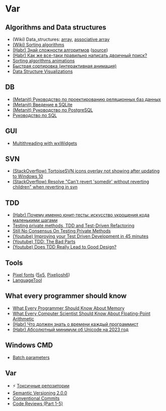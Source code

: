 # Var

## Algorithms and Data structures
* (Wiki) Data_structures: [array](https://en.wikipedia.org/wiki/Array_(data_structure)#Comparison_with_other_data_structures), [associative array](https://en.wikipedia.org/wiki/Associative_array#Comparison)
* [(Wiki) Sorting algorithms](https://en.wikipedia.org/wiki/Sorting_algorithm#Comparison_sorts)
* [(Habr) Знай сложности алгоритмов](https://habr.com/ru/articles/188010/) ([source](https://www.bigocheatsheet.com/))
* [(Habr) Как же все-таки правильно написать двоичный поиск?](https://habr.com/ru/articles/91698/)
* [Sorting algorithms animations](https://www.toptal.com/developers/sorting-algorithms)
* [Быстрая сортировка (интерактивная анимация)](https://dyzzet.ru/a/quicksort/)
* [Data Structure Visualizations](https://www.cs.usfca.edu/~galles/visualization/Algorithms.html)

## DB
* [(Metanit) Руководство по проектированию реляционных баз данных](https://metanit.com/sql/tutorial/)
* [(Metanit) Введение в SQLite](https://metanit.com/sql/sqlite/1.1.php)
* [(Metanit) Руководство по PostgreSQL](https://metanit.com/sql/postgresql/)
* [Руководство по SQL](https://proselyte.net/tutorials/sql/sql-transactions/)

## GUI
* [Multithreading with wxWidgets](https://cool-emerald.blogspot.com/2020/01/multithreading-with-wxwidgets.html)

## SVN
* [(StackOverflow) TortoiseSVN icons overlay not showing after updating to Windows 10](https://stackoverflow.com/questions/31964627/tortoisesvn-icons-overlay-not-showing-after-updating-to-windows-10)
* [(StackOverflow) Resolve "Can't revert 'somedir' without reverting children" when reverting in svn](https://stackoverflow.com/questions/78648182/resolve-cant-revert-somedir-without-reverting-children-when-reverting-in-sv)

## TDD
* [(Habr) Почему именно юнит-тесты: искусство укрощения кода маленькими шагами](https://habr.com/ru/articles/927596/)
* [Testing private methods, TDD and Test-Driven Refactoring](https://caroli.org/en/testing-private-methods-tdd-and-test-driven-refactoring/)
* [Still No Consensus On Testing Private Methods](https://jesseduffield.com/Testing-Private-Methods/)
* [(Youtube) Improving your Test Driven Development in 45 minutes](https://www.youtube.com/watch?v=2vEoL3Irgiw)
* [(Youtube) TDD: The Bad Parts](https://www.youtube.com/watch?v=xPL84vvLwXA)
* [(Youtube) Does TDD Really Lead to Good Design?](https://www.youtube.com/watch?v=KyFVA4Spcgg)

## Tools
* [Pixel fonts](https://www.dafont.com/bitmap.php) ([5x5](https://www.dafont.com/5x5.font), [Pixeljosh6](https://www.dafont.com/pixeljosh6.font))
* [LanguageTool](https://languagetool.org/ru)

## What every programmer should know
* [What Every Programmer Should Know About Memory](https://lwn.net/Articles/250967/)
* [What Every Computer Scientist Should Know About Floating-Point Arithmetic](https://docs.oracle.com/cd/E19957-01/806-3568/ncg_goldberg.html)
* [(Habr) Что должен знать о времени каждый программист](https://habr.com/ru/articles/123461/)
* [(Habr) Абсолютный минимум об Unicode на 2023 год](https://habr.com/ru/companies/wunderfund/articles/777850/)

## Windows CMD
* [Batch parameters](https://learn.microsoft.com/en-us/windows-server/administration/windows-commands/call#batch-parameters)

## Var
* ⚡ [Токсичные репозитории](https://toxic-repos.ru/)
* [Semantic Versioning 2.0.0](https://semver.org)
* [Conventional Commits](https://www.conventionalcommits.org/)
* [Code Reviews (Part 1-5)](https://arne-mertz.de/2017/12/code-reviews-why/)
